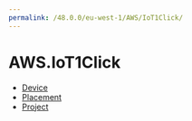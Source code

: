 ```yaml
---
permalink: /48.0.0/eu-west-1/AWS/IoT1Click/
---
```


# AWS.IoT1Click



* [Device](Device.md)
* [Placement](Placement.md)
* [Project](Project.md)